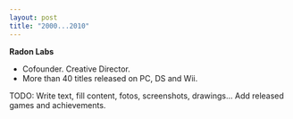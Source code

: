 ```yaml
---
layout: post
title: "2000...2010"
---
```

**Radon Labs**
* Cofounder. Creative Director. 
* More than 40 titles released on PC, DS and Wii.

TODO: Write text, fill content, fotos, screenshots, drawings... Add released games and achievements.
